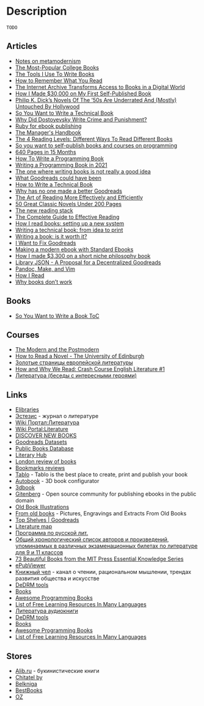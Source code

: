 # Description

`TODO`


## Articles

- [Notes on metamodernism](https://www.tandfonline.com/doi/fullц/10.3402/jac.v2i0.5677)
- [The Most-Popular College Books](https://www.degreequery.com/the-most-popular-college-books/)
- [The Tools I Use To Write Books](https://thorstenball.com/blog/2018/09/04/the-tools-i-use-to-write-books/)
- [How to Remember What You Read](https://fs.blog/remember-books/)
- [The Internet Archive Transforms Access to Books in a Digital World](https://www.eff.org/deeplinks/2021/10/internet-archive-transforms-access-books-digital-world)
- [How I Made $30,000 on My First Self-Published Book](https://medium.com/swlh/how-i-made-30k-on-my-first-self-published-book-2f9073dc33e5)
- [Philip K. Dick’s Novels Of The ’50s Are Underrated And (Mostly) Untouched By Hollywood](https://neotextcorp.com/culture/philip-k-dicks-novels-of-the-50s-are-underrated-and-mostly-untouched-by-hollywood/)
- [So You Want to Write a Technical Book](http://terathon.com/blog/so-you-want-to-write-a-technical-book/)
- [Why Did Dostoyevsky Write Crime and Punishment?](https://www.theatlantic.com/magazine/archive/2021/11/dostoyevsky-crime-punishment-birmingham-sinner-saint/620175/)
- [Ruby for ebook publishing](https://nts.strzibny.name/ruby-for-ebook-publishing/)
- [The Manager's Handbook](https://blog.alexmaccaw.com/the-managers-handbook-2/)
- [The 4 Reading Levels: Different Ways To Read Different Books](https://www.thecuriousreader.in/features/reading-levels/)
- [So you want to self-publish books and courses on programming](https://css-tricks.com/so-you-want-to-self-publish-books-and-courses-on-programming/)
- [640 Pages in 15 Months](https://journal.stuffwithstuff.com/2021/07/29/640-pages-in-15-months/)
- [How To Write a Programming Book](https://cscalfani.medium.com/how-to-write-a-programming-book-76ab4f8a7071)
- [Writing a Programming Book in 2021](https://jmtirado.net/writing-a-programming-book-in-2021/)
- [The one where writing books is not really a good idea](https://ellegriffin.substack.com/p/creator-economy-for-fiction-authors)
- [What Goodreads could have been](https://notfunatparties.substack.com/p/what-goodreads-could-have-been)
- [How to Write a Technical Book](https://serhack.me/articles/how-to-write-technical-book/)
- [Why has no one made a better Goodreads](https://uxdesign.cc/why-has-no-one-made-a-better-goodreads-dfc9cb9e149a)
- [The Art of Reading More Effectively and Efficiently](https://aliabdaal.com/read-more-effectively/)
- [50 Great Classic Novels Under 200 Pages](https://lithub.com/50-great-classic-novels-under-200-pages/)
- [The new reading stack](https://macwright.com/2020/12/24/the-new-reading-stack.html)
- [The Complete Guide to Effective Reading](https://maartenvandoorn.nl/reading-guide/)
- [How I read books: setting up a new system](https://denzhadanov.com/how-i-read-books-a-guide-on-how-to-learn-a943123a4aeb)
- [Writing a technical book: from idea to print](https://sararobinson.dev/2020/11/17/writing-a-technical-book.html)
- [Writing a book: is it worth it?](https://martin.kleppmann.com/2020/09/29/is-book-writing-worth-it.html)
- [I Want to Fix Goodreads](http://prepend.com/culture/2020/09/fixing_goodreads.html)
- [Making a modern ebook with Standard Ebooks](https://awarm.space/fast/standard-ebooks)
- [How I made $3,300 on a short niche philosophy book](https://www.otherlife.co/how-i-made-3300-on-a-short-niche-philosophy-book/)
- [Library JSON - A Proposal for a Decentralized Goodreads](https://tomcritchlow.com/2020/04/15/library-json/)
- [Pandoc, Make, and Vim](https://keleshev.com/my-book-writing-setup/)
- [How I Read](https://sirupsen.com/read)
- [Why books donʼt work](https://andymatuschak.org/books/)


## Books

- [So You Want to Write a Book ToC](https://ed2592press.com/author/)


## Courses

- [The Modern and the Postmodern](https://www.coursera.org/learn/modern-postmodern-1)
- [How to Read a Novel - The University of Edinburgh](https://www.onlinestudies.com/How-to-Read-a-Novel-The-University-of-Edinburgh/United-Kingdom/FutureLearn/)
- [Золотые страницы европейской литературы](https://youtube.com/playlist?list=PL-_cKNuVAYAU_Govo6JKvuw8DX86qPXx7)
- [How and Why We Read: Crash Course English Literature #1](https://youtu.be/MSYw502dJNY)
- [Литература (беседы с интересными героями)](https://youtube.com/playlist?list=PLKQxqJVnCqzEI5n5CLNVk6b-nqzO_W4_c)


## Links

- [Elibraries](../../../../materials/elibraries.md)
- [Эстезис](https://aesthesis.ru/) - журнал о литературе
- [Wiki Портал:Литература](https://ru.wikipedia.org/wiki/%D0%9F%D0%BE%D1%80%D1%82%D0%B0%D0%BB:%D0%9B%D0%B8%D1%82%D0%B5%D1%80%D0%B0%D1%82%D1%83%D1%80%D0%B0)
- [Wiki Portal:Literature](https://en.wikipedia.org/wiki/Portal:Literature)
- [DISCOVER NEW BOOKS](https://www.gnooks.com/faves.php)
- [Goodreads Datasets](https://sites.google.com/eng.ucsd.edu/ucsdbookgraph/home)
- [Public Books Database](https://www.publicbooks.org/public-books-database/)
- [Literary Hub](https://lithub.com/)
- [London review of books](https://lrb.co.uk/)
- [Bookmarks reviews](https://bookmarks.reviews/)
- [Tablo](https://tablo.com/) - Tablo is the best place to create, print and publish your book
- [Autobook](https://zachernuk.neocities.org/autobook/) - 3D book configurator
- [3dbook](https://3dbook.xyz/)
- [Gitenberg](https://www.gitenberg.org/) - Open source community for publishing ebooks in the public domain
- [Old Book Illustrations](https://www.oldbookillustrations.com/)
- [From old books](https://www.fromoldbooks.org/) - Pictures, Engravings and Extracts From Old Books
- [Top Shelves | Goodreads](https://www.goodreads.com/shelf)
- [Literature map](https://www.literature-map.com/)
- [Программа по русской лит.](https://www.uniyar.ac.ru/Abitur/programmy-vstupitelnykh-ispytaniy-provodimykh-organizatsiey-samostoyatelno/Prog_lit_2016.pdf)
- [Общий хронологический список авторов и произведений, упоминаемых в различных экзаменационных билетах по литературе для 9 и 11 классов](https://libren.org/d/lit/lit04.htm)
- [73 Beautiful Books from the MIT Press Essential Knowledge Series](https://abakcus.com/seventy-three-beautiful-books-from-the-mit-press-essential-knowledge-series/)
- [ePubViewer](https://pgaskin.net/ePubViewer/)
- [Книжный чел](https://www.youtube.com/c/%D0%9A%D0%BD%D0%B8%D0%B6%D0%BD%D1%8B%D0%B9%D1%87%D0%B5%D0%BB/) - канал о чтении, рациональном мышлении, трендах развития общества и искусстве
- [DeDRM tools](https://github.com/apprenticeharper/DeDRM_tools)
- [Books](https://github.com/learn-anything/books)
- [Awesome Programming Books](https://github.com/zero-equals-false/awesome-programming-books)
- [List of Free Learning Resources In Many Languages](https://github.com/EbookFoundation/free-programming-books)
- [Литература аудиокниги](https://www.youtube.com/channel/UClajMW4BcPsPFixj51IBd2w)
- [DeDRM tools](https://github.com/apprenticeharper/DeDRM_tools)
- [Books](https://github.com/learn-anything/books)
- [Awesome Programming Books](https://github.com/zero-equals-false/awesome-programming-books)
- [List of Free Learning Resources In Many Languages](https://github.com/EbookFoundation/free-programming-books)


## Stores

- [Alib.ru](https://www.alib.ru/) - букинистические книги
- [Chitatel by](https://chitatel.by/)
- [Belkniga](https://belkniga.by/)
- [BestBooks](https://bestbooks.by/)
- [OZ](https://oz.by/)
